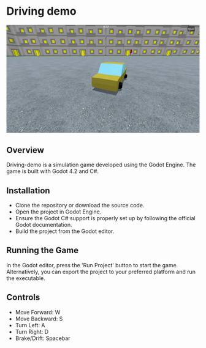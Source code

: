 # Driving demo
![Screenshot of the game](screenshot.png)
## Overview
Driving-demo is a simulation game developed using the Godot Engine. The game is built with Godot 4.2 and C#.
## Installation
- Clone the repository or download the source code.
- Open the project in Godot Engine.
- Ensure the Godot C# support is properly set up by following the official Godot documentation.
- Build the project from the Godot editor.
## Running the Game
In the Godot editor, press the 'Run Project' button to start the game.
Alternatively, you can export the project to your preferred platform and run the executable.
## Controls
- Move Forward: W
- Move Backward: S
- Turn Left: A
- Turn Right: D
- Brake/Drift: Spacebar



